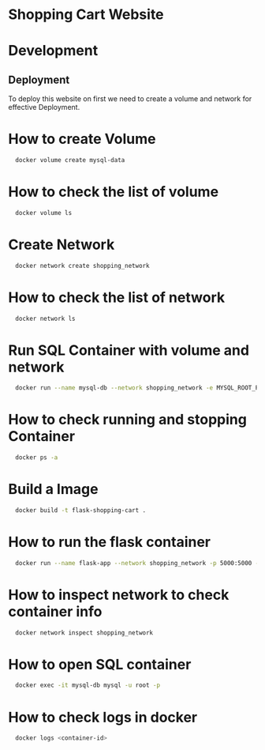 
# Shopping Cart Website

# Development 




## Deployment

To deploy this website on first we need to create a volume and network for effective Deployment.

# How to create Volume 

```bash
  docker volume create mysql-data
```

# How to check the list of volume 

```bash
  docker volume ls
```
# Create Network

```bash
  docker network create shopping_network
```

# How to check the list of network 

```bash
  docker network ls 
```

# Run SQL Container with volume and network 

```bash 
  docker run --name mysql-db --network shopping_network -e MYSQL_ROOT_PASSWORD=password -v mysql-data:/var/lib/mysql -d mysql:5.7
```
# How to check running and stopping Container 

```bash 
  docker ps -a 
```
# Build a Image

```bash 
  docker build -t flask-shopping-cart .
```

# How to run the flask container 

```bash
  docker run --name flask-app --network shopping_network -p 5000:5000 -d flask-shopping-cart
```

# How to inspect network to check container info 

```bash 
  docker network inspect shopping_network
```

# How to open SQL container 

```bash 
  docker exec -it mysql-db mysql -u root -p
```

# How to check logs in docker 

```bash 
  docker logs <container-id>
```
  


